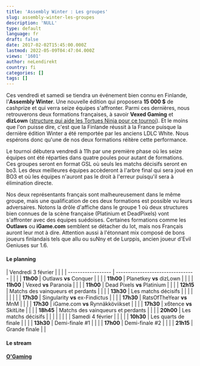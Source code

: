```yaml
---
title: 'Assembly Winter : Les groupes'
slug: assembly-winter-les-groupes
description: 'NULL'
type: default
language: fr
draft: false
date: 2017-02-02T15:45:00.000Z
lastmod: 2022-05-09T04:47:04.000Z
views: '1601'
author: neLendirekt
country: fi
categories: []
tags: []
---
```

Ces vendredi et samedi se tiendra un événement bien connu en Finlande, l'**Assembly Winter**. Une nouvelle édition qui proposera **15 000 $** de cashprize et qui verra seize équipes s'affronter. Parmi ces dernières, nous retrouverons deux formations françaises, à savoir **Vexed Gaming** et **dizLown** ([structure qui aide les Tortues Ninja pour ce tournoi](https:///flash/les-tortues-ninja-sous-le-tag-dizlown-pour-lassembly-winter/297)). Et le moins que l'on puisse dire, c'est que la Finlande réussit à la France puisque la dernière édition Winter a été remportée par les anciens LDLC White. Nous espérons donc qu'une de nos deux formations réitère cette performance.

Le tournoi débutera vendredi à 11h par une première phase où les seize équipes ont été réparties dans quatre poules pour autant de formations. Ces groupes seront en format GSL où seuls les matchs décisifs seront en bo3\. Les deux meilleures équipes accèderont à l'arbre final qui sera joué en BO3 et où les équipes n'auront pas le droit à l'erreur puisqu'il sera à élimination directe.

Nos deux représentants français sont malheureusement dans le même groupe, mais une qualification de ces deux formations est possible vu leurs adversaires. Notons la drôle d'affiche dans le groupe 1 où deux structures bien connues de la scène française (Platinium et DeadPixels) vont s'affronter avec des équipes suédoises. Certaines formations comme les **Outlaws** ou **iGame.com** semblent se détacher du lot, mais nos Français auront leur mot à dire. Attention aussi à l'étonnant mix composé de bons joueurs finlandais tels que allu ou suNny et de Lurppis, ancien joueur d'Evil Geniuses sur 1.6.

#### **Le planning**

| Vendredi 3 février |                                   |  |
| ------------------ | --------------------------------- |  |
| |  **11h00**       | Outlaws **vs** Conquer            |  |
| |  **11h00**       | Planetkey **vs** dizLown          |  |
| |  **11h00**       | Vexed **vs** Paranoia             |  |
| |  **11h00**       | Dead Pixels **vs** Platinium      |  |
| |  **12h15**       | Matchs des vainqueurs et perdants |  |
| |  **13h30**       | Les matchs décisifs               |  |
| |                  |                                   |  |
| |  **17h30**       | Singularity **vs** ex-Findictus   |  |
| |  **17h30**       | RatsOfTheYear **vs** MnM          |  |
| |  **17h30**       | iGame.com **vs** Rynnäkköviikset  |  |
| |  **17h30**       | x6tence **vs** SkitLite           |  |
| |  **18h45**       | Matchs des vainqueurs et perdants |  |
| |  **20h00**       | Les matchs décisifs               |  |
| |                  |                                   |  |
| Samedi 4 février   |                                   |  |
| |  **10h30**       | Les quarts de finale              |  |
| |  **13h30**       | Demi-finale #1                    |  |
| |  **17h00**       | Demi-finale #2                    |  |
| |  **21h15**       | Grande finale                     |  |

#### **Le stream** 

[**O'Gaming**](http://www.twitch.tv/ogamingcs)
